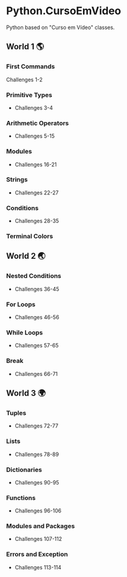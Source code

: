 # Python.CursoEmVideo
 Python based on "Curso em Vídeo" classes.

## World 1 🌎

### First Commands

Challenges 1-2

### Primitive Types

- Challenges 3-4

### Arithmetic Operators

- Challenges 5-15
 
### Modules

- Challenges 16-21

### Strings

- Challenges 22-27

### Conditions 

- Challenges 28-35

### Terminal Colors

## World 2 🌏

### Nested Conditions

- Challenges 36-45

### For Loops

- Challenges 46-56

### While Loops

- Challenges 57-65

### Break

- Challenges 66-71

## World 3 🌍

### Tuples

- Challenges 72-77

### Lists

- Challenges 78-89

### Dictionaries

- Challenges 90-95

### Functions

- Challenges 96-106

### Modules and Packages

- Challenges 107-112

### Errors and Exception

- Challenges 113-114
